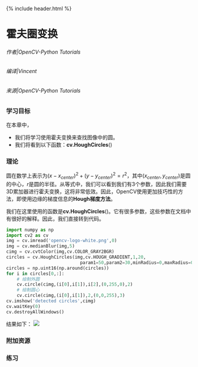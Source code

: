 {% include header.html %}

# 霍夫圈变换

###### 作者|OpenCV-Python Tutorials
###### 编译|Vincent
###### 来源|OpenCV-Python Tutorials 

### 学习目标

在本章中，
- 我们将学习使用霍夫变换来查找图像中的圆。
- 我们将看到以下函数：**cv.HoughCircles**()

### 理论

圆在数学上表示为$(x-x_{center})^2+(y-y_{center})^2 = r^2$，其中$(x_{center},y_{center})$是圆的中心，$r$是圆的半径。从等式中，我们可以看到我们有3个参数，因此我们需要3D累加器进行霍夫变换，这将非常低效。因此，OpenCV使用更加技巧性的方法，即使用边缘的梯度信息的**Hough梯度方法**。

我们在这里使用的函数是**cv.HoughCircles**()。它有很多参数，这些参数在文档中有很好的解释。因此，我们直接转到代码。

```python
import numpy as np
import cv2 as cv
img = cv.imread('opencv-logo-white.png',0)
img = cv.medianBlur(img,5)
cimg = cv.cvtColor(img,cv.COLOR_GRAY2BGR)
circles = cv.HoughCircles(img,cv.HOUGH_GRADIENT,1,20,
                            param1=50,param2=30,minRadius=0,maxRadius=0)
circles = np.uint16(np.around(circles))
for i in circles[0,:]:
    # 绘制外圆
    cv.circle(cimg,(i[0],i[1]),i[2],(0,255,0),2)
    # 绘制圆心
    cv.circle(cimg,(i[0],i[1]),2,(0,0,255),3)
cv.imshow('detected circles',cimg)
cv.waitKey(0)
cv.destroyAllWindows()
```

结果如下：
![](http://qiniu.aihubs.net/houghcircles2.jpg)

### 附加资源

### 练习